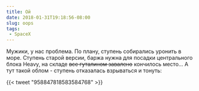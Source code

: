 ```yaml
---
title: Ой
date: 2018-01-31T19:18:56-08:00
slug: oops
tags:
 - SpaceX
---
```


Мужики, у нас проблема. По плану, ступень собирались уронить в море. Ступень
старой версии, баржа нужна для посадки центрального блока Heavy, на складе
~~все гуталином завалено~~ кончилось место... А тут такой облом - ступень
отказалась взрываться и тонуть:

{{< tweet "958847818583584768" >}}

<!--more-->
